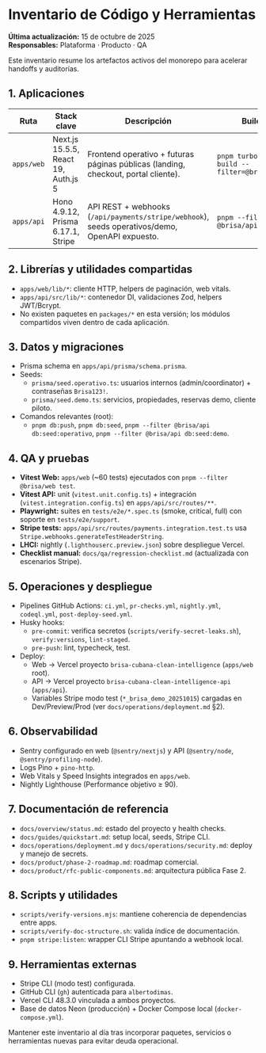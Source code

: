 # Inventario de Código y Herramientas

**Última actualización:** 15 de octubre de 2025  
**Responsables:** Plataforma · Producto · QA

Este inventario resume los artefactos activos del monorepo para acelerar handoffs y auditorías.

## 1. Aplicaciones

| Ruta       | Stack clave                         | Descripción                                                                                    | Build                                      |
| ---------- | ----------------------------------- | ---------------------------------------------------------------------------------------------- | ------------------------------------------ |
| `apps/web` | Next.js 15.5.5, React 19, Auth.js 5 | Frontend operativo + futuras páginas públicas (landing, checkout, portal cliente).             | `pnpm turbo run build --filter=@brisa/web` |
| `apps/api` | Hono 4.9.12, Prisma 6.17.1, Stripe  | API REST + webhooks (`/api/payments/stripe/webhook`), seeds operativos/demo, OpenAPI expuesto. | `pnpm --filter @brisa/api build`           |

## 2. Librerías y utilidades compartidas

- `apps/web/lib/*`: cliente HTTP, helpers de paginación, web vitals.
- `apps/api/src/lib/*`: contenedor DI, validaciones Zod, helpers JWT/Bcrypt.
- No existen paquetes en `packages/*` en esta versión; los módulos compartidos viven dentro de cada aplicación.

## 3. Datos y migraciones

- Prisma schema en `apps/api/prisma/schema.prisma`.
- Seeds:
  - `prisma/seed.operativo.ts`: usuarios internos (admin/coordinator) + contraseñas `Brisa123!`.
  - `prisma/seed.demo.ts`: servicios, propiedades, reservas demo, cliente piloto.
- Comandos relevantes (root):
  - `pnpm db:push`, `pnpm db:seed`, `pnpm --filter @brisa/api db:seed:operativo`, `pnpm --filter @brisa/api db:seed:demo`.

## 4. QA y pruebas

- **Vitest Web:** `apps/web` (~60 tests) ejecutados con `pnpm --filter @brisa/web test`.
- **Vitest API:** unit (`vitest.unit.config.ts`) + integración (`vitest.integration.config.ts`) en `apps/api/src/routes/**`.
- **Playwright:** suites en `tests/e2e/*.spec.ts` (smoke, critical, full) con soporte en `tests/e2e/support`.
- **Stripe tests:** `apps/api/src/routes/payments.integration.test.ts` usa `Stripe.webhooks.generateTestHeaderString`.
- **LHCI:** nightly (`.lighthouserc.preview.json`) sobre despliegue Vercel.
- **Checklist manual:** `docs/qa/regression-checklist.md` (actualizada con escenarios Stripe).

## 5. Operaciones y despliegue

- Pipelines GitHub Actions: `ci.yml`, `pr-checks.yml`, `nightly.yml`, `codeql.yml`, `post-deploy-seed.yml`.
- Husky hooks:
  - `pre-commit`: verifica secretos (`scripts/verify-secret-leaks.sh`), `verify:versions`, `lint-staged`.
  - `pre-push`: lint, typecheck, test.
- Deploy:
  - Web → Vercel proyecto `brisa-cubana-clean-intelligence` (`apps/web` root).
  - API → Vercel proyecto `brisa-cubana-clean-intelligence-api` (`apps/api`).
  - Variables Stripe modo test (`*_brisa_demo_20251015`) cargadas en Dev/Preview/Prod (ver `docs/operations/deployment.md` §2).

## 6. Observabilidad

- Sentry configurado en web (`@sentry/nextjs`) y API (`@sentry/node`, `@sentry/profiling-node`).
- Logs Pino + `pino-http`.
- Web Vitals y Speed Insights integrados en `apps/web`.
- Nightly Lighthouse (Performance objetivo ≥ 90).

## 7. Documentación de referencia

- `docs/overview/status.md`: estado del proyecto y health checks.
- `docs/guides/quickstart.md`: setup local, seeds, Stripe CLI.
- `docs/operations/deployment.md` y `docs/operations/security.md`: deploy y manejo de secrets.
- `docs/product/phase-2-roadmap.md`: roadmap comercial.
- `docs/product/rfc-public-components.md`: arquitectura pública Fase 2.

## 8. Scripts y utilidades

- `scripts/verify-versions.mjs`: mantiene coherencia de dependencias entre apps.
- `scripts/verify-doc-structure.sh`: valida índice de documentación.
- `pnpm stripe:listen`: wrapper CLI Stripe apuntando a webhook local.

## 9. Herramientas externas

- Stripe CLI (modo test) configurada.
- GitHub CLI (`gh`) autenticada para `albertodimas`.
- Vercel CLI 48.3.0 vinculada a ambos proyectos.
- Base de datos Neon (producción) + Docker Compose local (`docker-compose.yml`).

Mantener este inventario al día tras incorporar paquetes, servicios o herramientas nuevas para evitar deuda operacional.
